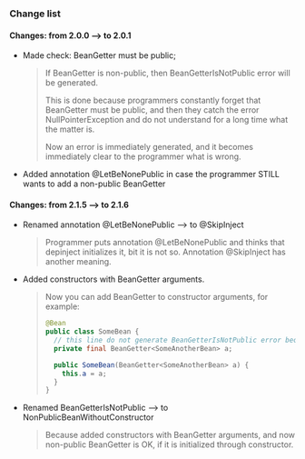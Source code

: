 
### Change list

#### Changes: from 2.0.0 ⟶ to 2.0.1

 - Made check: BeanGetter must be public;
   > If BeanGetter is non-public, then BeanGetterIsNotPublic error will be generated.
   >
   > This is done because programmers constantly forget that BeanGetter must be public, and then they catch
   > the error NullPointerException and do not understand for a long time what the matter is.
   >
   > Now an error is immediately generated, and it becomes immediately clear to the programmer what is wrong.

 - Added annotation @LetBeNonePublic in case the programmer STILL wants to add a non-public BeanGetter

#### Changes: from 2.1.5 ⟶ to 2.1.6
 - Renamed annotation @LetBeNonePublic ⟶ to @SkipInject
   > Programmer puts annotation @LetBeNonePublic and thinks that depinject initializes it, bit it is not so.
   > Annotation @SkipInject has another meaning.
 
 - Added constructors with BeanGetter arguments.
   > Now you can add BeanGetter to constructor arguments, for example:
   > ```java
   > @Bean
   > public class SomeBean {
   >   // this line do not generate BeanGetterIsNotPublic error because constructor contains such type
   >   private final BeanGetter<SomeAnotherBean> a;
   >
   >   public SomeBean(BeanGetter<SomeAnotherBean> a) {
   >     this.a = a;
   >   }
   > }
   > ```

 - Renamed BeanGetterIsNotPublic ⟶ to NonPublicBeanWithoutConstructor
   > Because added constructors with BeanGetter arguments, and now non-public BeanGetter is OK, if it is
   > initialized through constructor.

